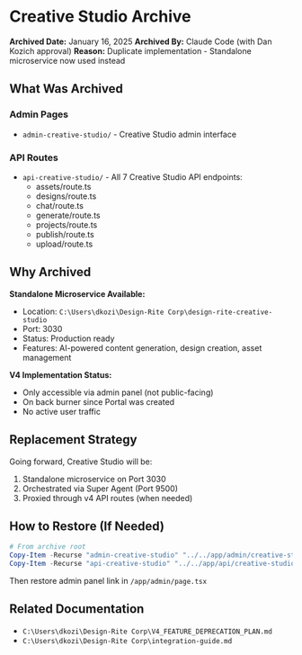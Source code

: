 # Creative Studio Archive
**Archived Date:** January 16, 2025
**Archived By:** Claude Code (with Dan Kozich approval)
**Reason:** Duplicate implementation - Standalone microservice now used instead

## What Was Archived

### Admin Pages
- `admin-creative-studio/` - Creative Studio admin interface

### API Routes
- `api-creative-studio/` - All 7 Creative Studio API endpoints:
  - assets/route.ts
  - designs/route.ts
  - chat/route.ts
  - generate/route.ts
  - projects/route.ts
  - publish/route.ts
  - upload/route.ts

## Why Archived

**Standalone Microservice Available:**
- Location: `C:\Users\dkozi\Design-Rite Corp\design-rite-creative-studio`
- Port: 3030
- Status: Production ready
- Features: AI-powered content generation, design creation, asset management

**V4 Implementation Status:**
- Only accessible via admin panel (not public-facing)
- On back burner since Portal was created
- No active user traffic

## Replacement Strategy

Going forward, Creative Studio will be:
1. Standalone microservice on Port 3030
2. Orchestrated via Super Agent (Port 9500)
3. Proxied through v4 API routes (when needed)

## How to Restore (If Needed)

```powershell
# From archive root
Copy-Item -Recurse "admin-creative-studio" "../../app/admin/creative-studio"
Copy-Item -Recurse "api-creative-studio" "../../app/api/creative-studio"
```

Then restore admin panel link in `/app/admin/page.tsx`

## Related Documentation

- `C:\Users\dkozi\Design-Rite Corp\V4_FEATURE_DEPRECATION_PLAN.md`
- `C:\Users\dkozi\Design-Rite Corp\integration-guide.md`
